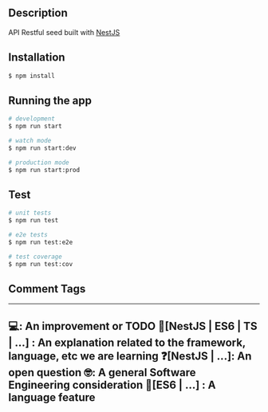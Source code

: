 ## Description

API Restful seed built with [NestJS](https://github.com/nestjs)

## Installation

```bash
$ npm install
```

## Running the app

```bash
# development
$ npm run start

# watch mode
$ npm run start:dev

# production mode
$ npm run start:prod
```

## Test

```bash
# unit tests
$ npm run test

# e2e tests
$ npm run test:e2e

# test coverage
$ npm run test:cov
```

## Comment Tags

---
💻: An improvement or TODO
📝[NestJS | ES6 | TS | ...] : An explanation related to the framework, language, etc we are learning
❓[NestJS | ...]: An open question
🤓: A general Software Engineering consideration
📍[ES6 | ...] : A language feature
---

